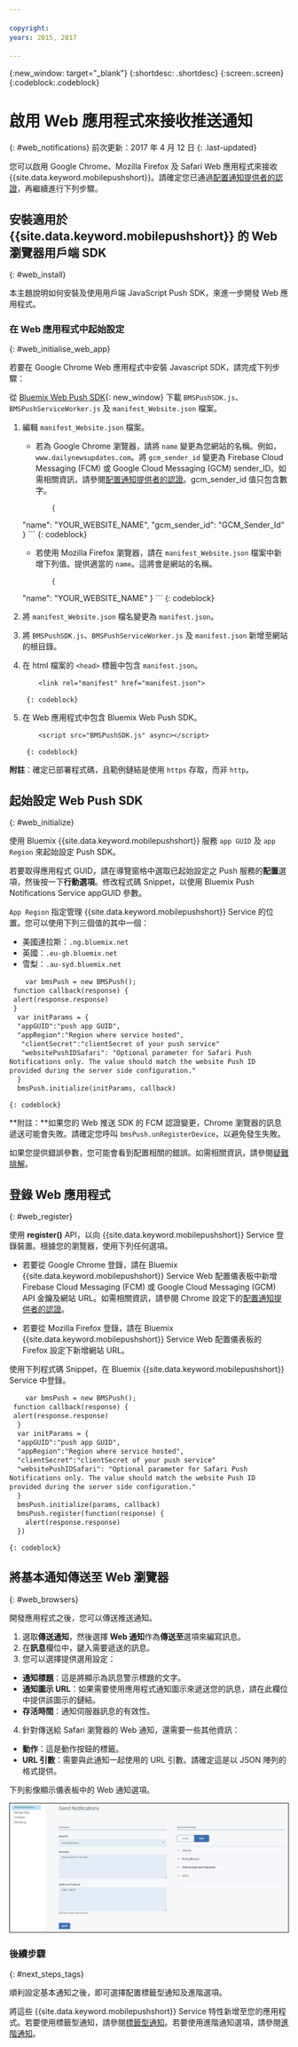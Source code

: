 ```yaml
---

copyright:
years: 2015, 2017

---
```


{:new_window: target="_blank"}
{:shortdesc: .shortdesc}
{:screen:.screen}
{:codeblock:.codeblock}

# 啟用 Web 應用程式來接收推送通知
{: #web_notifications}
前次更新：2017 年 4 月 12 日
{: .last-updated}

您可以啟用 Google Chrome、Mozilla Firefox 及 Safari Web 應用程式來接收 {{site.data.keyword.mobilepushshort}}。請確定您已通過[配置通知提供者的認證](t__main_push_config_provider.html)，再繼續進行下列步驟。

## 安裝適用於 {{site.data.keyword.mobilepushshort}} 的 Web 瀏覽器用戶端 SDK
{: #web_install}

本主題說明如何安裝及使用用戶端 JavaScript Push SDK，來進一步開發 Web 應用程式。

### 在 Web 應用程式中起始設定
{: #web_initialise_web_app}

若要在 Google Chrome Web 應用程式中安裝 Javascript SDK，請完成下列步驟：

從 [Bluemix Web Push SDK](https://codeload.github.com/ibm-bluemix-mobile-services/bms-clientsdk-javascript-webpush/zip/master){: new_window} 下載 `BMSPushSDK.js`、`BMSPushServiceWorker.js` 及 `manifest_Website.json` 檔案。

1. 編輯 `manifest_Website.json` 檔案。
	- 若為 Google Chrome 瀏覽器，請將 `name` 變更為您網站的名稱。例如，`www.dailynewsupdates.com`。將 `gcm_sender_id` 變更為 Firebase Cloud Messaging (FCM) 或 Google Cloud Messaging (GCM) sender_ID。如需相關資訊，請參閱[配置通知提供者的認證](t__main_push_config_provider.html)。gcm_sender_id 值只包含數字。

		```
			{
	"name": "YOUR_WEBSITE_NAME",
  			"gcm_sender_id": "GCM_Sender_Id"
			 }
		```
    		{: codeblock}
 
	- 若使用 Mozilla Firefox 瀏覽器，請在 `manifest_Website.json` 檔案中新增下列值。提供適當的 `name`。這將會是網站的名稱。

		```
			{ 
	"name": "YOUR_WEBSITE_NAME"
			 }
		```
    		{: codeblock}

2. 將 `manifest_Website.json` 檔名變更為 `manifest.json`。
3. 將 `BMSPushSDK.js`、`BMSPushServiceWorker.js` 及 `manifest.json` 新增至網站的根目錄。
3. 在 html 檔案的 `<head>` 標籤中包含 `manifest.json`。
	```
		<link rel="manifest" href="manifest.json">
	```
    	{: codeblock}
4. 在 Web 應用程式中包含 Bluemix Web Push SDK。
	```
		<script src="BMSPushSDK.js" async></script>
	```
    	{: codeblock}

**附註**：確定已部署程式碼，且範例鏈結是使用 `https` 存取，而非 `http`。 

## 起始設定 Web Push SDK 
{: #web_initialize}

使用 Bluemix {{site.data.keyword.mobilepushshort}} 服務 `app GUID` 及 `app Region` 來起始設定 Push SDK。  

若要取得應用程式 GUID，請在導覽窗格中選取已起始設定之 Push 服務的**配置**選項，然後按一下**行動選項**。修改程式碼 Snippet，以使用 Bluemix Push Notifications Service appGUID 參數。

`App Region` 指定管理 {{site.data.keyword.mobilepushshort}} Service 的位置。您可以使用下列三個值的其中一個：

 - 美國達拉斯：`.ng.bluemix.net`
 - 英國：`.eu-gb.bluemix.net`
 - 雪梨：`.au-syd.bluemix.net`

```
	var bmsPush = new BMSPush();
 function callback(response) {
 alert(response.response)
 }
  var initParams = {
  "appGUID":"push app GUID",
  "appRegion":"Region where service hosted",
   "clientSecret":"clientSecret of your push service"
   "websitePushIDSafari": "Optional parameter for Safari Push Notifications only. The value should match the website Push ID provided during the server side configuration."
  }
  bmsPush.initialize(initParams, callback)
```
	{: codeblock}

**附註：**如果您的 Web 推送 SDK 的 FCM 認證變更，Chrome 瀏覽器的訊息遞送可能會失敗。請確定您呼叫 `bmsPush.unRegisterDevice`，以避免發生失敗。

如果您提供錯誤參數，您可能會看到配置相關的錯誤。如需相關資訊，請參閱[疑難排解](troubleshooting.html)。

## 登錄 Web 應用程式
{: #web_register}

使用 **register()** API，以向 {{site.data.keyword.mobilepushshort}} Service 登錄裝置。根據您的瀏覽器，使用下列任何選項。

- 若要從 Google Chrome 登錄，請在 Bluemix {{site.data.keyword.mobilepushshort}} Service Web 配置儀表板中新增 Firebase Cloud Messaging (FCM) 或 Google Cloud Messaging (GCM) API 金鑰及網站 URL。如需相關資訊，請參閱 Chrome 設定下的[配置通知提供者的認證](t__main_push_config_provider.html)。

- 若要從 Mozilla Firefox 登錄，請在 Bluemix {{site.data.keyword.mobilepushshort}} Service Web 配置儀表板的 Firefox 設定下新增網站 URL。

使用下列程式碼 Snippet，在 Bluemix {{site.data.keyword.mobilepushshort}} Service 中登錄。

```
	var bmsPush = new BMSPush();
 function callback(response) {
 alert(response.response)
  }
  var initParams = {
  "appGUID":"push app GUID",
  "appRegion":"Region where service hosted",
  "clientSecret":"clientSecret of your push service"
  "websitePushIDSafari": "Optional parameter for Safari Push Notifications only. The value should match the website Push ID provided during the server side configuration."
  }
  bmsPush.initialize(params, callback)
  bmsPush.register(function(response) {
    alert(response.response)
  })
```
    {: codeblock}


## 將基本通知傳送至 Web 瀏覽器
{: #web_browsers}

開發應用程式之後，您可以傳送推送通知。 

1. 選取**傳送通知**，然後選擇 **Web 通知**作為**傳送至**選項來編寫訊息。 
2. 在**訊息**欄位中，鍵入需要遞送的訊息。
3. 您可以選擇提供選用設定：
  - **通知標題**：這是將顯示為訊息警示標題的文字。
  - **通知圖示 URL**：如果需要使用應用程式通知圖示來遞送您的訊息，請在此欄位中提供該圖示的鏈結。
  - **存活時間**：通知伺服器訊息的有效性。
4. 針對傳送給 Safari 瀏覽器的 Web 通知，還需要一些其他資訊：
  - **動作**：這是動作按鈕的標籤。
  - **URL 引數**：需要與此通知一起使用的 URL 引數。請確定這是以 JSON 陣列的格式提供。 
 
下列影像顯示儀表板中的 Web 通知選項。

  ![通知畫面](images/DashboardWebpush.jpg)


### 後續步驟
{: #next_steps_tags}

順利設定基本通知之後，即可選擇配置標籤型通知及進階選項。

將這些 {{site.data.keyword.mobilepushshort}} Service 特性新增至您的應用程式。若要使用標籤型通知，請參閱[標籤型通知](c_tag_basednotifications.html)。若要使用進階通知選項，請參閱[進階通知](t_advance_badge_sound_payload.html)。






